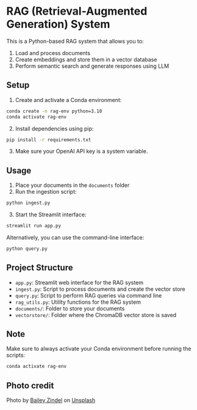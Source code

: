 # RAG (Retrieval-Augmented Generation) System

This is a Python-based RAG system that allows you to:
1. Load and process documents
2. Create embeddings and store them in a vector database
3. Perform semantic search and generate responses using LLM

## Setup

1. Create and activate a Conda environment:
```bash
conda create -n rag-env python=3.10
conda activate rag-env
```

2. Install dependencies using pip:
```bash
pip install -r requirements.txt
```

3. Make sure your OpenAI API key is a system variable.

## Usage

1. Place your documents in the `documents` folder
2. Run the ingestion script:
```bash
python ingest.py
```

3. Start the Streamlit interface:
```bash
streamlit run app.py
```

Alternatively, you can use the command-line interface:
```bash
python query.py
```

## Project Structure

- `app.py`: Streamlit web interface for the RAG system
- `ingest.py`: Script to process documents and create the vector store
- `query.py`: Script to perform RAG queries via command line
- `rag_utils.py`: Utility functions for the RAG system
- `documents/`: Folder to store your documents
- `vectorstore/`: Folder where the ChromaDB vector store is saved

## Note
Make sure to always activate your Conda environment before running the scripts:
```bash
conda activate rag-env
```

## Photo credit

Photo by <a href="https://unsplash.com/@baileyzindel?utm_content=creditCopyText&utm_medium=referral&utm_source=unsplash">Bailey Zindel</a> on <a href="https://unsplash.com/photos/body-of-water-surrounded-by-trees-NRQV-hBF10M?utm_content=creditCopyText&utm_medium=referral&utm_source=unsplash">Unsplash</a>
      
